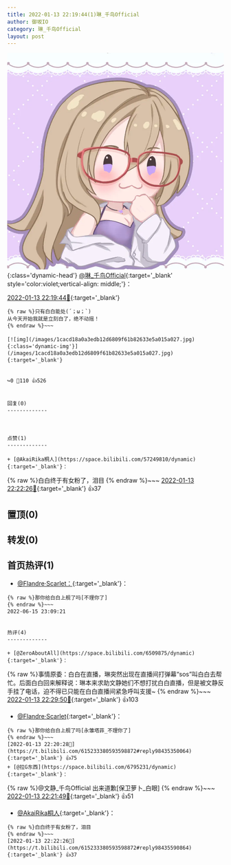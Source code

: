 ```yaml
---
title: 2022-01-13 22:19:44(1)琳_千鸟Official
author: 御坂IO
category: 琳_千鸟Official
layout: post
---
```


![img](/images/c0a88f85ebd0d056f37b114e0748e69556c8b488.jpg){:class='dynamic-head'}
[@琳_千鸟Official](https://space.bilibili.com/1620923329/dynamic){:target='_blank' style='color:violet;vertical-align: middle;'}：

[2022-01-13 22:19:44🔗](https://t.bilibili.com/615233380593598872){:target='_blank'}

~~~
{% raw %}只有白白能处(´；ω；`)
从今天开始我就是立刻白了，绝不动摇！
{% endraw %}~~~

[![img](/images/1cacd18a0a3edb12d6809f61b82633e5a015a027.jpg){:class='dynamic-img'}](/images/1cacd18a0a3edb12d6809f61b82633e5a015a027.jpg){:target='_blank'}


↪️0 💬110 👍526


回复(0)
-------------



点赞(1)
-------------

+ [@AkaiRika桐人](https://space.bilibili.com/57249810/dynamic){:target='_blank'}：
~~~
{% raw %}白白终于有女粉了，泪目
{% endraw %}~~~
[2022-01-13 22:22:26🔗](https://t.bilibili.com/615233380593598872#reply98435590864){:target='_blank'} 👍37


置顶(0)
-------------



转发(0)
-------------



首页热评(1)
-------------

+ [@Flandre·Scarlet：](https://space.bilibili.com/16460/dynamic){:target='_blank'}：
~~~
{% raw %}那你给白白上舰了吗[不理你了]
{% endraw %}~~~
2022-06-15 23:09:21


热评(4)
-------------

+ [@ZeroAboutAll](https://space.bilibili.com/6509875/dynamic){:target='_blank'}：
~~~
{% raw %}事情原委：白白在直播，琳突然出现在直播间打弹幕“sos”叫白白去帮忙。后面白白回来解释说：琳本来求助文静她们不想打扰白白直播，但是被文静反手挂了电话，迫不得已只能在白白直播间紧急呼叫支援~
{% endraw %}~~~
[2022-01-13 22:29:50🔗](https://t.bilibili.com/615233380593598872#reply98436463152){:target='_blank'} 👍103
+ [@Flandre·Scarlet](https://space.bilibili.com/16460/dynamic){:target='_blank'}：
~~~
{% raw %}那你给白白上舰了吗[永雏塔菲_不理你了]
{% endraw %}~~~
[2022-01-13 22:20:28🔗](https://t.bilibili.com/615233380593598872#reply98435350064){:target='_blank'} 👍75
+ [@拉G东西](https://space.bilibili.com/6795231/dynamic){:target='_blank'}：
~~~
{% raw %}@文静_千鸟Official   出来道歉[保卫萝卜_白眼]
{% endraw %}~~~
[2022-01-13 22:21:49🔗](https://t.bilibili.com/615233380593598872#reply98435485072){:target='_blank'} 👍51
+ [@AkaiRika桐人](https://space.bilibili.com/57249810/dynamic){:target='_blank'}：
~~~
{% raw %}白白终于有女粉了，泪目
{% endraw %}~~~
[2022-01-13 22:22:26🔗](https://t.bilibili.com/615233380593598872#reply98435590864){:target='_blank'} 👍37


